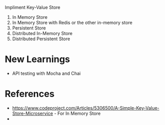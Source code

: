 Impliment Key-Value Store

1. In Memory Store
2. In Memory Store with Redis or the other in-memory store
3. Persistent Store
4. Distributed In-Memory Store
5. Distributed Persistent Store


# New Learnings
- API testing with Mocha and Chai


# References
- https://www.codeproject.com/Articles/5306500/A-Simple-Key-Value-Store-Microservice - For In Memory Store
- 